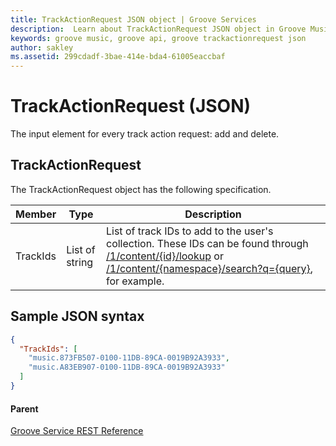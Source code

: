 ```yaml
---
title: TrackActionRequest JSON object | Groove Services
description:  Learn about TrackActionRequest JSON object in Groove Music API.
keywords: groove music, groove api, groove trackactionrequest json
author: sakley
ms.assetid: 299cdadf-3bae-414e-bda4-61005eaccbaf
---
```


# TrackActionRequest (JSON)  
The input element for every track action request: add and delete.

## TrackActionRequest
The TrackActionRequest object has the following specification.

| **Member** | **Type**       | **Description**                                                                                                                                                                                                                                                       |
|------------|----------------|-----------------------------------------------------------------------------------------------------------------------------------------------------------------------------------------------------------------------------------------------------------------------|
| TrackIds   | List of string | List of track IDs to add to the user's collection. These IDs can be found through [/1/content/{id}/lookup](uri-content-lookup.md) or [/1/content/{namespace}/search?q={query}](uri-search-content.md), for example. |

## Sample JSON syntax
```json
{
  "TrackIds": [
    "music.873FB507-0100-11DB-89CA-0019B92A3933",
    "music.A83EB907-0100-11DB-89CA-0019B92A3933"
  ]
}
```

#### Parent
[Groove Service REST Reference](overview.md)
